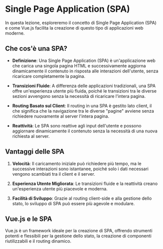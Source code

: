 
# Single Page Application (SPA)

  

In questa lezione, esploreremo il concetto di Single Page Application (SPA) e come Vue.js facilita la creazione di questo tipo di applicazioni web moderne.

  

## Che cos'è una SPA?

  

-  **Definizione**: Una Single Page Application (SPA) è un'applicazione web che carica una singola pagina HTML e successivamente aggiorna dinamicamente il contenuto in risposta alle interazioni dell'utente, senza ricaricare completamente la pagina.

  

-  **Transizioni Fluide**: A differenza delle applicazioni tradizionali, una SPA offre un'esperienza utente più fluida, poiché le transizioni tra le diverse sezioni avvengono senza la necessità di ricaricare l'intera pagina.

  

-  **Routing Basato sul Client**: Il routing in una SPA è gestito lato client, il che significa che la navigazione tra le diverse "pagine" avviene senza richiedere nuovamente al server l'intera pagina.

  

-  **Reattività**: Le SPA sono reattive agli input dell'utente e possono aggiornare dinamicamente il contenuto senza la necessità di una nuova richiesta al server.

  

## Vantaggi delle SPA

  

1.  **Velocità**: Il caricamento iniziale può richiedere più tempo, ma le successive interazioni sono istantanee, poiché solo i dati necessari vengono scambiati tra il client e il server.

  

2.  **Esperienza Utente Migliorata**: Le transizioni fluide e la reattività creano un'esperienza utente più piacevole e moderna.

  

3.  **Facilità di Sviluppo**: Grazie al routing client-side e alla gestione dello stato, lo sviluppo di SPA può essere più agevole e modulare.

  

## Vue.js e le SPA

  

Vue.js è un framework ideale per la creazione di SPA, offrendo strumenti potenti e flessibili per la gestione dello stato, la creazione di componenti riutilizzabili e il routing dinamico.